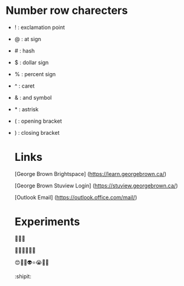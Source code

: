 # Number row charecters
* ! : exclamation point
* @ : at sign
* \# : hash
* $ : dollar sign
* % : percent sign
* ^ : caret
* & : and symbol
* \* : astrisk
* ( : opening bracket
* ) : closing bracket

  # Links
  [George Brown Brightspace] (https://learn.georgebrown.ca/)
  
  [George Brown Stuview Login] (https://stuview.georgebrown.ca/)
  
  [Outlook Email] (https://outlook.office.com/mail/)

    # Experiments
  🏴󠁧󠁢󠁥󠁮󠁧󠁿🇬🇧
  
  🏳️‍⚧️🏳️‍⚧️🏳️‍⚧️

  😍🛶🍜👽⭐😭🔥🌊

  :shipit:
